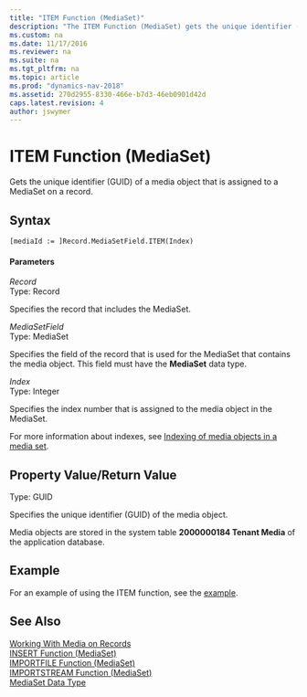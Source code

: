 ```yaml
---
title: "ITEM Function (MediaSet)"
description: "The ITEM Function (MediaSet) gets the unique identifier (GUID) of a media object that is assigned to a MediaSet on a record."
ms.custom: na
ms.date: 11/17/2016
ms.reviewer: na
ms.suite: na
ms.tgt_pltfrm: na
ms.topic: article
ms.prod: "dynamics-nav-2018"
ms.assetid: 270d2955-8330-466e-b7d3-46eb0901d42d
caps.latest.revision: 4
author: jswymer
---
```

# ITEM Function (MediaSet)
Gets the unique identifier (GUID) of a media object that is assigned to a MediaSet on a record.

## Syntax  

```  
[mediaId := ]Record.MediaSetField.ITEM(Index)  
```  

#### Parameters  
*Record*  
Type: Record  

Specifies the record that includes the MediaSet.

*MediaSetField*  
Type: MediaSet  

Specifies the field of the record that is used for the MediaSet that contains the media object. This field must have the **MediaSet** data type.

*Index*  
Type: Integer  

Specifies the index number that is assigned to the media object in the MediaSet.

For more information about indexes, see [Indexing of media objects in a media set](Working-With-Media-on-Records.md#Indexing).


## Property Value/Return Value  
Type: GUID  

Specifies the unique identifier (GUID) of the media object.

Media objects are stored in the system table **2000000184 Tenant Media** of the application database.

## Example  
For an example of using the ITEM function, see the [example](INSERT-Function--MediaSet-.md#InsertMediaExample).

## See Also  
[Working With Media on Records](Working-With-Media-on-Records.md)  
[INSERT Function \(MediaSet\)](INSERT-Function--MediaSet-.md)  
[IMPORTFILE Function \(MediaSet\)](IMPORTFILE-Function--MediaSet-.md)   
[IMPORTSTREAM Function \(MediaSet\)](IMPORTSTREAM-Function--MediaSet-.md)   
[MediaSet Data Type](MediaSet-Data-Type.md)
